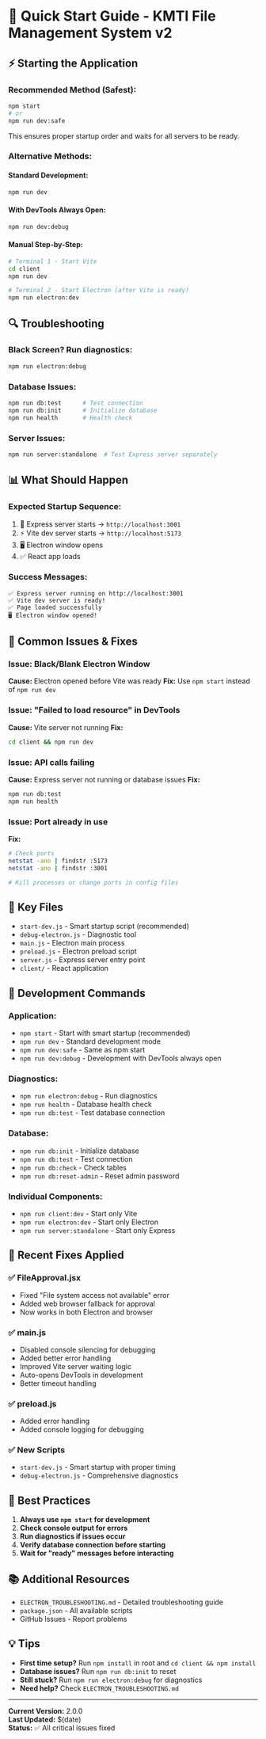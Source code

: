 # 🚀 Quick Start Guide - KMTI File Management System v2

## ⚡ Starting the Application

### Recommended Method (Safest):
```bash
npm start
# or
npm run dev:safe
```
This ensures proper startup order and waits for all servers to be ready.

### Alternative Methods:

#### Standard Development:
```bash
npm run dev
```

#### With DevTools Always Open:
```bash
npm run dev:debug
```

#### Manual Step-by-Step:
```bash
# Terminal 1 - Start Vite
cd client
npm run dev

# Terminal 2 - Start Electron (after Vite is ready)
npm run electron:dev
```

## 🔍 Troubleshooting

### Black Screen? Run diagnostics:
```bash
npm run electron:debug
```

### Database Issues:
```bash
npm run db:test      # Test connection
npm run db:init      # Initialize database
npm run health       # Health check
```

### Server Issues:
```bash
npm run server:standalone  # Test Express server separately
```

## 📊 What Should Happen

### Expected Startup Sequence:
1. 🚀 Express server starts → `http://localhost:3001`
2. ⚡ Vite dev server starts → `http://localhost:5173`
3. 🖥️ Electron window opens
4. ✅ React app loads

### Success Messages:
```
✅ Express server running on http://localhost:3001
✅ Vite dev server is ready!
✅ Page loaded successfully
🖥️ Electron window opened!
```

## 🐛 Common Issues & Fixes

### Issue: Black/Blank Electron Window
**Cause:** Electron opened before Vite was ready
**Fix:** Use `npm start` instead of `npm run dev`

### Issue: "Failed to load resource" in DevTools
**Cause:** Vite server not running
**Fix:** 
```bash
cd client && npm run dev
```

### Issue: API calls failing
**Cause:** Express server not running or database issues
**Fix:**
```bash
npm run db:test
npm run health
```

### Issue: Port already in use
**Fix:**
```bash
# Check ports
netstat -ano | findstr :5173
netstat -ano | findstr :3001

# Kill processes or change ports in config files
```

## 📁 Key Files

- `start-dev.js` - Smart startup script (recommended)
- `debug-electron.js` - Diagnostic tool
- `main.js` - Electron main process
- `preload.js` - Electron preload script
- `server.js` - Express server entry point
- `client/` - React application

## 🔧 Development Commands

### Application:
- `npm start` - Start with smart startup (recommended)
- `npm run dev` - Standard development mode
- `npm run dev:safe` - Same as npm start
- `npm run dev:debug` - Development with DevTools always open

### Diagnostics:
- `npm run electron:debug` - Run diagnostics
- `npm run health` - Database health check
- `npm run db:test` - Test database connection

### Database:
- `npm run db:init` - Initialize database
- `npm run db:test` - Test connection
- `npm run db:check` - Check tables
- `npm run db:reset-admin` - Reset admin password

### Individual Components:
- `npm run client:dev` - Start only Vite
- `npm run electron:dev` - Start only Electron
- `npm run server:standalone` - Start only Express

## 📝 Recent Fixes Applied

### ✅ FileApproval.jsx
- Fixed "File system access not available" error
- Added web browser fallback for approval
- Now works in both Electron and browser

### ✅ main.js
- Disabled console silencing for debugging
- Added better error handling
- Improved Vite server waiting logic
- Auto-opens DevTools in development
- Better timeout handling

### ✅ preload.js
- Added error handling
- Added console logging for debugging

### ✅ New Scripts
- `start-dev.js` - Smart startup with proper timing
- `debug-electron.js` - Comprehensive diagnostics

## 🎯 Best Practices

1. **Always use `npm start` for development**
2. **Check console output for errors**
3. **Run diagnostics if issues occur**
4. **Verify database connection before starting**
5. **Wait for "ready" messages before interacting**

## 📚 Additional Resources

- `ELECTRON_TROUBLESHOOTING.md` - Detailed troubleshooting guide
- `package.json` - All available scripts
- GitHub Issues - Report problems

## 💡 Tips

- **First time setup?** Run `npm install` in root and `cd client && npm install`
- **Database issues?** Run `npm run db:init` to reset
- **Still stuck?** Run `npm run electron:debug` for diagnostics
- **Need help?** Check `ELECTRON_TROUBLESHOOTING.md`

---

**Current Version:** 2.0.0  
**Last Updated:** $(date)  
**Status:** ✅ All critical issues fixed
